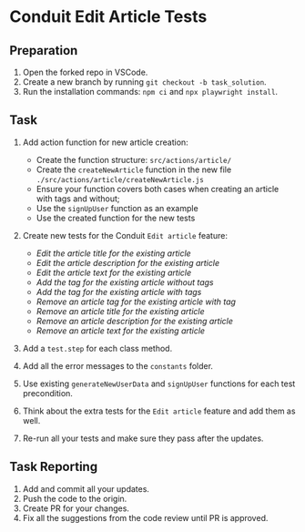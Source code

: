 # Conduit Edit Article Tests

## Preparation

1. Open the forked repo in VSCode.
2. Create a new branch by running `git checkout -b task_solution`.
3. Run the installation commands: `npm ci` and `npx playwright install`.

## Task

1. Add action function for new article creation:

    - Create the function structure: `src/actions/article/`
    - Create the `createNewArticle` function in the new file `./src/actions/article/createNewArticle.js`
    - Ensure your function covers both cases when creating an article with tags and without; 
    - Use the `signUpUser` function as an example
    - Use the created function for the new tests

2. Create new tests for the Conduit `Edit article` feature:

    - *Edit the article title for the existing article*
    - *Edit the article description for the existing article*
    - *Edit the article text for the existing article*
    - *Add the tag for the existing article without tags* 
    - *Add the tag for the existing article with tags* 
    - *Remove an article tag for the existing article with tag*
    - *Remove an article title for the existing article*
    - *Remove an article description for the existing article*
    - *Remove an article text for the existing article*

4. Add a `test.step` for each class method. 
5. Add all the error messages to the `constants` folder.
6. Use existing `generateNewUserData` and `signUpUser` functions for each test precondition.
7. Think about the extra tests for the `Edit article` feature and add them as well.
8. Re-run all your tests and make sure they pass after the updates. 

## Task Reporting

1. Add and commit all your updates. 
2. Push the code to the origin.
3. Create PR for your changes. 
4. Fix all the suggestions from the code review until PR is approved.  
